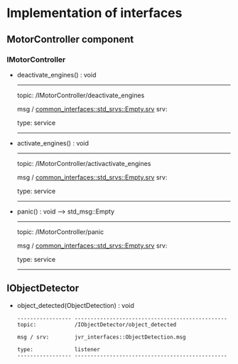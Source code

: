 # Implementation of interfaces

## MotorController component

### IMotorController

-   deactivate_engines() : void

      -------- ----------------------------------------------------------------------------------------------------------------------
      topic:   /IMotorController/deactivate_engines

      msg /    [common_interfaces::std_srvs::Empty.srv](https://github.com/ros2/common_interfaces/blob/foxy/std_srvs/srv/Empty.srv)
      srv:     

      type:    service
      -------- ----------------------------------------------------------------------------------------------------------------------

-   activate_engines() : void

      -------- ----------------------------------------------------------------------------------------------------------------------
      topic:   /IMotorController/activactivate_engines

      msg /    [common_interfaces::std_srvs::Empty.srv](https://github.com/ros2/common_interfaces/blob/foxy/std_srvs/srv/Empty.srv)
      srv:     

      type:    service
      -------- ----------------------------------------------------------------------------------------------------------------------

-   panic() : void --> std_msg::Empty

      -------- ----------------------------------------------------------------------------------------------------------------------
      topic:   /IMotorController/panic

      msg /    [common_interfaces::std_srvs::Empty.srv](https://github.com/ros2/common_interfaces/blob/foxy/std_srvs/srv/Empty.srv)
      srv:     

      type:    service
      -------- ----------------------------------------------------------------------------------------------------------------------

## IObjectDetector

-   object_detected(ObjectDetection) : void

        ----------------- ------------------------------------------------
        topic:            /IObjectDetector/object_detected

        msg / srv:        jvr_interfaces::ObjectDetection.msg

        type:             listener
        ----------------- ------------------------------------------------

